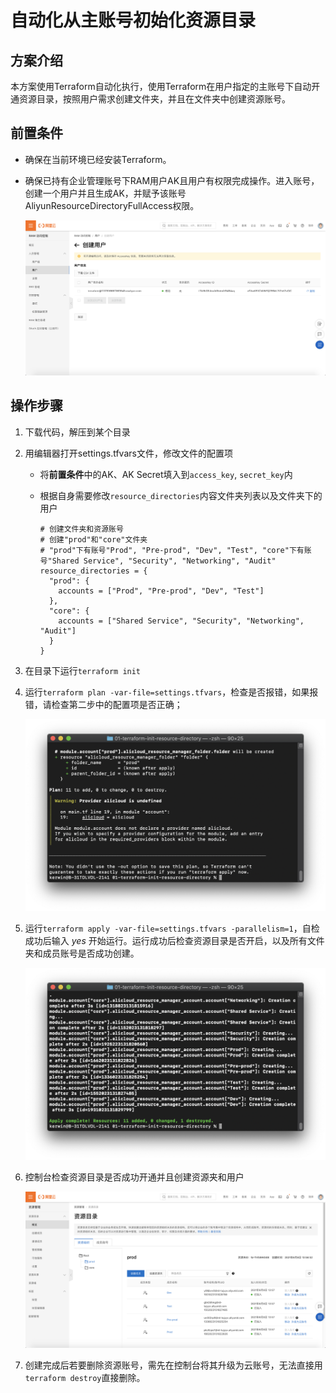 # 自动化从主账号初始化资源目录

## 方案介绍

本方案使用Terraform自动化执行，使用Terraform在用户指定的主账号下自动开通资源目录，按照用户需求创建文件夹，并且在文件夹中创建资源账号。

## 前置条件

- 确保在当前环境已经安装Terraform。

- 确保已持有企业管理账号下RAM用户AK且用户有权限完成操作。进入账号，创建一个用户并且生成AK，并赋予该账号AliyunResourceDirectoryFullAccess权限。

  ![1. 创建RAM角色并生成AK](../../img/1.创建RAM角色并生成AK.png)

## 操作步骤

1. 下载代码，解压到某个目录

2. 用编辑器打开settings.tfvars文件，修改文件的配置项

   - 将**前置条件**中的AK、AK Secret填入到`access_key`, `secret_key`内

   - 根据自身需要修改`resource_directories`内容文件夹列表以及文件夹下的用户

     ```
     # 创建文件夹和资源账号
     # 创建"prod"和"core"文件夹
     # "prod"下有账号"Prod", "Pre-prod", "Dev", "Test", "core"下有账号"Shared Service", "Security", "Networking", "Audit"
     resource_directories = {
       "prod": {
         accounts = ["Prod", "Pre-prod", "Dev", "Test"]
       },
       "core": {
         accounts = ["Shared Service", "Security", "Networking", "Audit"]
       }
     }
     
     ```

3. 在目录下运行`terraform init`

4. 运行`terraform plan -var-file=settings.tfvars`，检查是否报错，如果报错，请检查第二步中的配置项是否正确；

   ![2.plan运行结果](../../img/2.01-plan运行结果.png)

5. 运行`terraform apply -var-file=settings.tfvars -parallelism=1`，自检成功后输入 *yes* 开始运行。运行成功后检查资源目录是否开启，以及所有文件夹和成员账号是否成功创建。

   ![3.apply运行结果](../../img/3.01-apply运行结果.png)

6. 控制台检查资源目录是否成功开通并且创建资源夹和用户

      ![12.01-控制台](../../img/12.01-控制台.png)
      
7. 创建完成后若要删除资源账号，需先在控制台将其升级为云账号，无法直接用`terraform destroy`直接删除。

